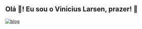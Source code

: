 ## Olá 👋! Eu sou o Vinicius Larsen, prazer! 🤝

[![blog](https://img.shields.io/badge/Gmail-D14836?style=for-the-badge&logo=gmail&logoColor=white)](https://mail.google.com/mail/u/0/?hl=pt-BR#inbox?compose=DmwnWsvCdcfqhMLFqfvXjRLzVZnvftSnLKLPNzvBZMJZKtnJHcrGRvJBHqQVPNKsScRCRPLDfNkq)
